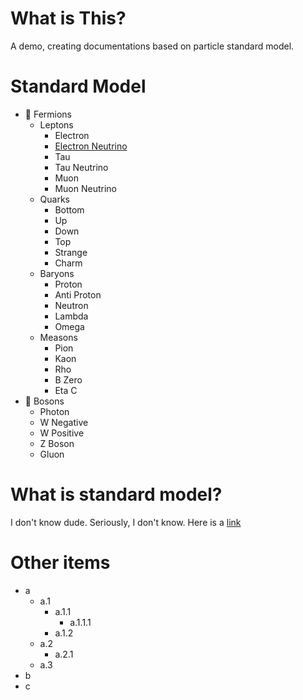 # What is This?

A demo, creating documentations based on particle standard model.

# Standard Model

* 🧶 Fermions
  * Leptons
    * Electron
    * [Electron Neutrino](fermions/leptons/electron-neutrino.md)
    * Tau
    * Tau Neutrino
    * Muon
    * Muon Neutrino
  * Quarks
    * Bottom
    * Up
    * Down
    * Top
    * Strange
    * Charm
  * Baryons
    * Proton
    * Anti Proton
    * Neutron
    * Lambda
    * Omega
  * Measons
    * Pion
    * Kaon
    * Rho
    * B Zero
    * Eta C
* 🧶 Bosons
  * Photon
  * W Negative
  * W Positive
  * Z Boson
  * Gluon

# What is standard model?

I don't know dude. Seriously, I don't know. Here is a [link](https://home.cern/science/physics/standard-model)

# Other items

* a
  * a.1
    * a.1.1
      * a.1.1.1
    * a.1.2
  * a.2
    * a.2.1
  * a.3
* b
* c

